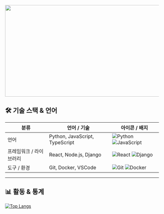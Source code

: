 <a href="https://www.gitanimals.org/en_US?utm_medium=image&utm_source=djinylh&utm_content=farm">
<img
  src="https://render.gitanimals.org/farms/djinylh"
  width="600"
  height="300"
/>
</a>

## 🛠 기술 스택 & 언어

| 분류 | 언어 / 기술 | 아이콘 / 배지 |
|---|---|---|
| 언어 | Python, JavaScript, TypeScript | ![Python](https://img.shields.io/badge/-Python-3776AB?style=for-the-badge&logo=python) ![JavaScript](https://img.shields.io/badge/-JavaScript-F7DF1E?style=for-the-badge&logo=javascript) |
| 프레임워크 / 라이브러리 | React, Node.js, Django | ![React](https://img.shields.io/badge/-React-61DAFB?style=for-the-badge&logo=react) ![Django](https://img.shields.io/badge/-Django-092E20?style=for-the-badge&logo=django) |
| 도구 / 환경 | Git, Docker, VSCode | ![Git](https://img.shields.io/badge/-Git-F05032?style=for-the-badge&logo=git) ![Docker](https://img.shields.io/badge/-Docker-2496ED?style=for-the-badge&logo=docker) |

---

## 📊 활동 & 통계
[![Top Langs](https://github-readme-stats.vercel.app/api/top-langs/?username=djinylh&layout=compact&theme=tokyonight)](https://github.com/your-github-username/github-readme-stats)
